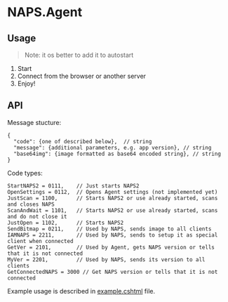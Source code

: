 # NAPS.Agent

## Usage

> Note: it os better to add it to autostart

1. Start
2. Connect from the browser or another server
3. Enjoy!

## API

Message stucture:

```
{
  "code": {one of described below},  // string
  "message": {additional parameters, e.g. app version}, // string
  "base64img": {image formatted as base64 encoded string}, // string
}
```

Code types:
```
StartNAPS2 = 0111,    // Just starts NAPS2
OpenSettings = 0112,  // Opens Agent settings (not implemented yet)
JustScan = 1100,      // Starts NAPS2 or use already started, scans and closes NAPS
ScanAndWait = 1101,   // Starts NAPS2 or use already started, scans and do not close it
JustOpen = 1102,      // Starts NAPS2
SendBitmap = 0211,    // Used by NAPS, sends image to all clients
IAMNAPS = 2211,       // Used by NAPS, sends to setup it as special client when connected
GetVer = 2101,        // Used by Agent, gets NAPS version or tells that it is not connected
MyVer = 2201,         // Used by NAPS, sends its version to all clients
GetConnectedNAPS = 3000 // Get NAPS version or tells that it is not connected
```

Example usage is described in [example.cshtml](example.cshtml) file.